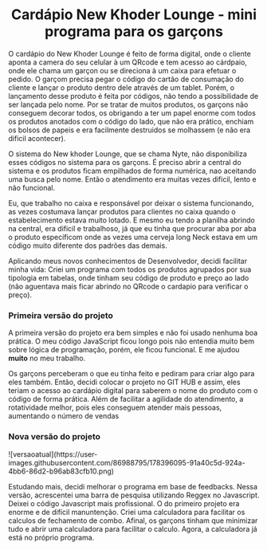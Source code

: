 <h1 align="center">Cardápio New Khoder Lounge - mini programa para os garçons</h1>

O cardápio do New Khoder Lounge é feito de forma digital, onde o cliente aponta a camera do seu celular à um QRcode e tem acesso ao cárdpaio, onde ele chama um garçon ou se direciona à um caixa para efetuar o pedido. O garçom precisa pegar o código do cartão de consumação do cliente e lançar o produto dentro dele através de um tablet. Porém, o lançamento desse produto é feita por códigos, não tendo a possibilidade de ser lançada pelo nome. Por se tratar de muitos produtos, os garçons não conseguem decorar todos, os obrigando a ter um papel enorme com todos os produtos anotados com o código do lado, que não era prático, enchiam os bolsos de papeis e era facilmente destruidos se molhassem (e não era dificil acontecer).

O sistema do New khoder Lounge, que se chama Nyte, não disponibiliza esses códigos no sistema para os garçons. É preciso abrir a central do sistema e os produtos ficam empilhados de forma numérica, nao aceitando uma busca pelo nome. Então o atendimento era muitas vezes dificil, lento e não funcional. 

Eu, que trabalho no caixa e responsável por deixar o sistema funcionando, as vezes costumava lançar produtos para clientes  no caixa quando o estabelecimento estava muito lotado. E mesmo eu tendo a planilha abrindo na central, era dificil e trabalhoso, já que eu tinha que procurar aba por aba o produto específicom onde as vezes uma cerveja long Neck estava em um código muito diferente dos padrões das demais. 

Aplicando meus novos conhecimentos de Desenvolvedor, decidi facilitar minha vida: Criei um programa com todos os produtos agrupados por sua tipologia em tabelas, onde tinham seu código de produto e preço ao lado (não aguentava mais ficar abrindo no QRcode o cardapio para verificar o preço).

<h3>Primeira versão do projeto</h3>

A primeira versão do projeto era bem simples e não foi usado nenhuma boa prática. O meu código JavaScript ficou longo pois não entendia muito bem sobre lógica de programação, porém, ele ficou funcional. E me ajudou <strong>muito</strong> no meu trabalho. 

Os garçons perceberam o que eu tinha feito e pediram para criar algo para eles também. Então, decidi colocar o projeto no GIT HUB e assim, eles teriam o acesso ao cardápio digital para saberem o nome do produto com o código de forma prática.
Além de facilitar a agilidade do atendimento, a rotatividade melhor, pois eles conseguem atender mais pessoas, aumentando o número de vendas

<h3>Nova versão do projeto</h3>
![versaoatual](https://user-images.githubusercontent.com/86988795/178396095-91a40c5d-924a-4bb6-86d2-b96ab83cfb10.png)

Estudando mais, decidi melhorar o programa em base de feedbacks.
Nessa versão, acrescentei uma barra de pesquisa utilizando Reggex no Javascript.
Deixei o código Javascript mais profissional. O do primeiro projeto era enorme e de difícil manuntenção.
Criei uma calculadora para facilitar os calculos de fechamento de combo. Afinal, os garçons tinham que minimizar tudo e abrir uma calculadora para facilitar o calculo. Agora, a calculadora já está no próprio programa.

